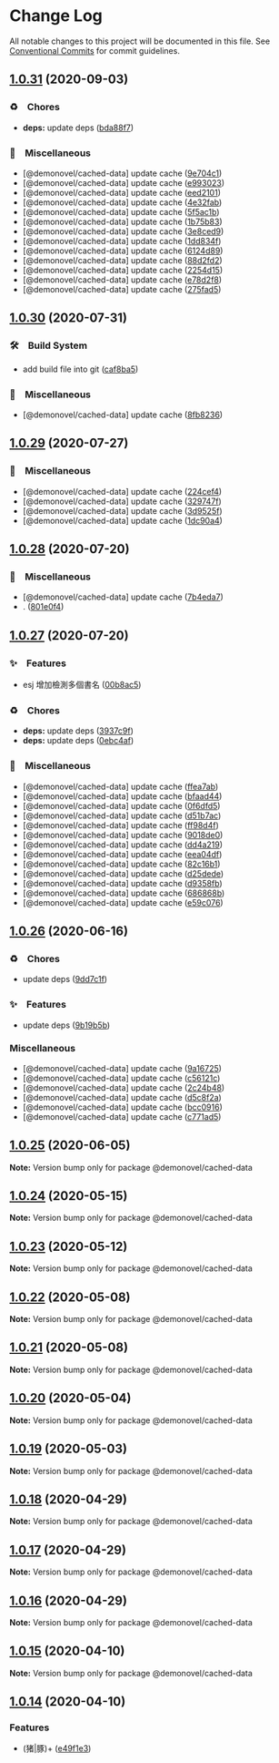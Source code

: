 # Change Log

All notable changes to this project will be documented in this file.
See [Conventional Commits](https://conventionalcommits.org) for commit guidelines.

## [1.0.31](https://github.com/bluelovers/ws-rest/compare/@demonovel/cached-data@1.0.30...@demonovel/cached-data@1.0.31) (2020-09-03)


### ♻️　Chores

* **deps:** update deps ([bda88f7](https://github.com/bluelovers/ws-rest/commit/bda88f7b9dd10e80929deb623e3f4941655e7c5b))


### 🔖　Miscellaneous

* [@demonovel/cached-data] update cache ([9e704c1](https://github.com/bluelovers/ws-rest/commit/9e704c1863e51e474e5562db25853f14ca00e34b))
* [@demonovel/cached-data] update cache ([e993023](https://github.com/bluelovers/ws-rest/commit/e993023e6f58cb0ccfbbd0e3986d4d525dec8937))
* [@demonovel/cached-data] update cache ([eed2101](https://github.com/bluelovers/ws-rest/commit/eed2101b499bcb0d297fa3e7e5d5c239b1144dd0))
* [@demonovel/cached-data] update cache ([4e32fab](https://github.com/bluelovers/ws-rest/commit/4e32fabbd93d7b14530f2b7afb787506d0976076))
* [@demonovel/cached-data] update cache ([5f5ac1b](https://github.com/bluelovers/ws-rest/commit/5f5ac1b4cc472c0c57e4a5d44ecfbc8fd64a91be))
* [@demonovel/cached-data] update cache ([1b75b83](https://github.com/bluelovers/ws-rest/commit/1b75b8381d4564ac3e5379c2719497eb8a0e9113))
* [@demonovel/cached-data] update cache ([3e8ced9](https://github.com/bluelovers/ws-rest/commit/3e8ced9590b33e7e0f59559e97b00519cc89886f))
* [@demonovel/cached-data] update cache ([1dd834f](https://github.com/bluelovers/ws-rest/commit/1dd834f252932726624cda6b1b7a859cdc097682))
* [@demonovel/cached-data] update cache ([6124d89](https://github.com/bluelovers/ws-rest/commit/6124d89266f2ad44fad9cde9e7a1ad1e1b0e763f))
* [@demonovel/cached-data] update cache ([88d2fd2](https://github.com/bluelovers/ws-rest/commit/88d2fd24c1e1337c5bb3d3408d16ab69be38685f))
* [@demonovel/cached-data] update cache ([2254d15](https://github.com/bluelovers/ws-rest/commit/2254d155bb18992c6803b698acc6875369771b21))
* [@demonovel/cached-data] update cache ([e78d2f8](https://github.com/bluelovers/ws-rest/commit/e78d2f8ecb5a7a1714efc2aee3c3280630ce4e15))
* [@demonovel/cached-data] update cache ([275fad5](https://github.com/bluelovers/ws-rest/commit/275fad59a7784f4f9b888ce8da6aa5e0cde94a1c))





## [1.0.30](https://github.com/bluelovers/ws-rest/compare/@demonovel/cached-data@1.0.29...@demonovel/cached-data@1.0.30) (2020-07-31)


### 🛠　Build System

* add build file into git ([caf8ba5](https://github.com/bluelovers/ws-rest/commit/caf8ba5fc11fb02b76fa845cff137922378d6e46))


### 🔖　Miscellaneous

* [@demonovel/cached-data] update cache ([8fb8236](https://github.com/bluelovers/ws-rest/commit/8fb8236ac733645adc1576f5be6f49b216221d7f))





## [1.0.29](https://github.com/bluelovers/ws-rest/compare/@demonovel/cached-data@1.0.28...@demonovel/cached-data@1.0.29) (2020-07-27)


### 🔖　Miscellaneous

* [@demonovel/cached-data] update cache ([224cef4](https://github.com/bluelovers/ws-rest/commit/224cef4b5e84942967b1838ef5eb2f6ca3ab1e4e))
* [@demonovel/cached-data] update cache ([329747f](https://github.com/bluelovers/ws-rest/commit/329747f2c13bd91c3f28855959d60f8c11f1b968))
* [@demonovel/cached-data] update cache ([3d9525f](https://github.com/bluelovers/ws-rest/commit/3d9525f06148b4791e2c412b4883ed4a3843638a))
* [@demonovel/cached-data] update cache ([1dc90a4](https://github.com/bluelovers/ws-rest/commit/1dc90a413728f0d9dbb8874be1c0422403dcd776))





## [1.0.28](https://github.com/bluelovers/ws-rest/compare/@demonovel/cached-data@1.0.27...@demonovel/cached-data@1.0.28) (2020-07-20)


### 🔖　Miscellaneous

* [@demonovel/cached-data] update cache ([7b4eda7](https://github.com/bluelovers/ws-rest/commit/7b4eda7e2d225e08d405c919d7ccf053d57d4531))
* . ([801e0f4](https://github.com/bluelovers/ws-rest/commit/801e0f4ff7bd29c81e67934636f57e57d0d01c74))





## [1.0.27](https://github.com/bluelovers/ws-rest/compare/@demonovel/cached-data@1.0.26...@demonovel/cached-data@1.0.27) (2020-07-20)


### ✨　Features

* esj 增加檢測多個書名 ([00b8ac5](https://github.com/bluelovers/ws-rest/commit/00b8ac5c9dc6f18d99cffecb90cb191c5502313d))


### ♻️　Chores

* **deps:** update deps ([3937c9f](https://github.com/bluelovers/ws-rest/commit/3937c9f90040c4804c841bcb40fbe90e9654a652))
* **deps:** update deps ([0ebc4af](https://github.com/bluelovers/ws-rest/commit/0ebc4af0fd3c2fa7f74dfdaf32be84d657c4209c))


### 🔖　Miscellaneous

* [@demonovel/cached-data] update cache ([ffea7ab](https://github.com/bluelovers/ws-rest/commit/ffea7ab43458a53c4bff1e22bf2c17e340fc01c7))
* [@demonovel/cached-data] update cache ([bfaad44](https://github.com/bluelovers/ws-rest/commit/bfaad446a411527e037a09b9dc1cbc6013fae91d))
* [@demonovel/cached-data] update cache ([0f6dfd5](https://github.com/bluelovers/ws-rest/commit/0f6dfd591907e93a0b75160c13f09a66e26f4569))
* [@demonovel/cached-data] update cache ([d51b7ac](https://github.com/bluelovers/ws-rest/commit/d51b7ac899afd77b5b4fa2a46c2067f9bb81ddd4))
* [@demonovel/cached-data] update cache ([ff98d4f](https://github.com/bluelovers/ws-rest/commit/ff98d4f6b06f6adf9166b28ee9ef7d64b06c857d))
* [@demonovel/cached-data] update cache ([9018de0](https://github.com/bluelovers/ws-rest/commit/9018de048ef82593caef3c2e2e35e87fc9b69f46))
* [@demonovel/cached-data] update cache ([dd4a219](https://github.com/bluelovers/ws-rest/commit/dd4a2193ee32a56e8d436d352574ae2e866a7cd1))
* [@demonovel/cached-data] update cache ([eea04df](https://github.com/bluelovers/ws-rest/commit/eea04df3aa29f1ea826f20ae19cbe4903ee96ad6))
* [@demonovel/cached-data] update cache ([82c16b1](https://github.com/bluelovers/ws-rest/commit/82c16b10c9e7860a81e8a290e2a6e32d387a84c9))
* [@demonovel/cached-data] update cache ([d25dede](https://github.com/bluelovers/ws-rest/commit/d25dede4b0c836c3283601bbd453bed15000bc2d))
* [@demonovel/cached-data] update cache ([d9358fb](https://github.com/bluelovers/ws-rest/commit/d9358fb15e667cebe565c75abce70428e703af11))
* [@demonovel/cached-data] update cache ([686868b](https://github.com/bluelovers/ws-rest/commit/686868b02acd5bc8f788c7f509b2999089d38ed4))
* [@demonovel/cached-data] update cache ([e59c076](https://github.com/bluelovers/ws-rest/commit/e59c076f3906da2b31d462820b7b3a112004a927))





## [1.0.26](https://github.com/bluelovers/ws-rest/compare/@demonovel/cached-data@1.0.25...@demonovel/cached-data@1.0.26) (2020-06-16)


### ♻️　Chores

*  update deps ([9dd7c1f](https://github.com/bluelovers/ws-rest/commit/9dd7c1fc5b40ac28a6f928c89dbf36be1add89c6))


### ✨　Features

*  update deps ([9b19b5b](https://github.com/bluelovers/ws-rest/commit/9b19b5bf40d40a9761fc01fe7daa630fcf4df1e8))


### Miscellaneous

* [@demonovel/cached-data] update cache ([9a16725](https://github.com/bluelovers/ws-rest/commit/9a167257cba02c08f708202623b9a8bc0fd54a7a))
* [@demonovel/cached-data] update cache ([c56121c](https://github.com/bluelovers/ws-rest/commit/c56121caf0e6dc666484b67ffd445705c29d44a0))
* [@demonovel/cached-data] update cache ([2c24b48](https://github.com/bluelovers/ws-rest/commit/2c24b488115bbf0a75841cb722b3b24dd95a25cf))
* [@demonovel/cached-data] update cache ([d5c8f2a](https://github.com/bluelovers/ws-rest/commit/d5c8f2a895c4b3fd82caf231ee14f6807e964fbe))
* [@demonovel/cached-data] update cache ([bcc0916](https://github.com/bluelovers/ws-rest/commit/bcc0916c6b00976f413fdbb61ca1f47a873b0b15))
* [@demonovel/cached-data] update cache ([c771ad5](https://github.com/bluelovers/ws-rest/commit/c771ad592e613387e4288bfe14dca221bfe7da52))





## [1.0.25](https://github.com/bluelovers/ws-rest/compare/@demonovel/cached-data@1.0.24...@demonovel/cached-data@1.0.25) (2020-06-05)

**Note:** Version bump only for package @demonovel/cached-data





## [1.0.24](https://github.com/bluelovers/ws-rest/compare/@demonovel/cached-data@1.0.23...@demonovel/cached-data@1.0.24) (2020-05-15)

**Note:** Version bump only for package @demonovel/cached-data





## [1.0.23](https://github.com/bluelovers/ws-rest/compare/@demonovel/cached-data@1.0.22...@demonovel/cached-data@1.0.23) (2020-05-12)

**Note:** Version bump only for package @demonovel/cached-data





## [1.0.22](https://github.com/bluelovers/ws-rest/compare/@demonovel/cached-data@1.0.21...@demonovel/cached-data@1.0.22) (2020-05-08)

**Note:** Version bump only for package @demonovel/cached-data





## [1.0.21](https://github.com/bluelovers/ws-rest/compare/@demonovel/cached-data@1.0.20...@demonovel/cached-data@1.0.21) (2020-05-08)

**Note:** Version bump only for package @demonovel/cached-data





## [1.0.20](https://github.com/bluelovers/ws-rest/compare/@demonovel/cached-data@1.0.19...@demonovel/cached-data@1.0.20) (2020-05-04)

**Note:** Version bump only for package @demonovel/cached-data





## [1.0.19](https://github.com/bluelovers/ws-rest/compare/@demonovel/cached-data@1.0.18...@demonovel/cached-data@1.0.19) (2020-05-03)

**Note:** Version bump only for package @demonovel/cached-data





## [1.0.18](https://github.com/bluelovers/ws-rest/compare/@demonovel/cached-data@1.0.17...@demonovel/cached-data@1.0.18) (2020-04-29)

**Note:** Version bump only for package @demonovel/cached-data





## [1.0.17](https://github.com/bluelovers/ws-rest/compare/@demonovel/cached-data@1.0.16...@demonovel/cached-data@1.0.17) (2020-04-29)

**Note:** Version bump only for package @demonovel/cached-data





## [1.0.16](https://github.com/bluelovers/ws-rest/compare/@demonovel/cached-data@1.0.15...@demonovel/cached-data@1.0.16) (2020-04-29)

**Note:** Version bump only for package @demonovel/cached-data





## [1.0.15](https://github.com/bluelovers/ws-rest/compare/@demonovel/cached-data@1.0.14...@demonovel/cached-data@1.0.15) (2020-04-10)

**Note:** Version bump only for package @demonovel/cached-data





## [1.0.14](https://github.com/bluelovers/ws-rest/compare/@demonovel/cached-data@1.0.13...@demonovel/cached-data@1.0.14) (2020-04-10)


### Features

* (猪|豚)+ ([e49f1e3](https://github.com/bluelovers/ws-rest/commit/e49f1e32e744f3d9b867d1a06489469a8950ee6f))
